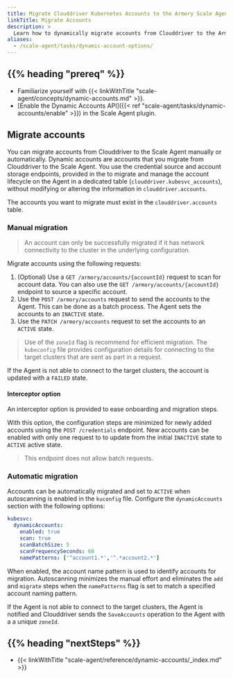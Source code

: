 ```yaml
---
title: Migrate Clouddriver Kubernetes Accounts to the Armory Scale Agent
linkTitle: Migrate Accounts
description: >
  Learn how to dynamically migrate accounts from Clouddriver to the Armory Scale Agent for Spinnaker and Kubernetes.
aliases:
  - /scale-agent/tasks/dynamic-account-options/
---
```


## {{% heading "prereq" %}}

* Familiarize yourself with {{< linkWithTitle "scale-agent/concepts/dynamic-accounts.md" >}}.
* [Enable the Dynamic Accounts API]({{< ref "scale-agent/tasks/dynamic-accounts/enable" >}}) in the Scale Agent plugin.

## Migrate accounts

You can migrate accounts from Clouddriver to the Scale Agent manually or automatically. 
Dynamic accounts are accounts that you migrate from Clouddriver to the Scale Agent. You use the credential source and account storage endpoints, provided in the  to migrate and manage the account lifecycle on the Agent in a dedicated table (`clouddriver.kubesvc_accounts`), without modifying or altering the information in `clouddriver.accounts`.

The accounts you want to migrate must exist in the `clouddriver.accounts` table.

### Manual migration


> An account can only be successfully migrated if it has network connectivity to the cluster in the underlying configuration.

Migrate accounts using the following requests:

1. (Optional) Use a `GET /armory/accounts/{accountId}` request to scan for account data. You can also use the `GET /armory/accounts/{accountId}` endpoint to source a specific account.
1. Use the `POST /armory/accounts` request to send the accounts to the Agent. This can be done as a batch process. The Agent sets the accounts to an `INACTIVE` state.
1. Use the `PATCH /armory/accounts` request to set the accounts to an `ACTIVE` state.

> Use of the `zoneId` flag is recommend for efficient migration. The `kubeconfig` file provides configuration details for connecting to the target clusters that are sent as part in a request.

If the Agent is not able to connect to the target clusters, the account is updated with a `FAILED` state.

#### Interceptor option

An interceptor option is provided to ease onboarding and migration steps.

With this option, the configuration steps are minimized for newly added accounts using the `POST /credentials` endpoint. New accounts can be enabled with only one request to to update from the initial `INACTIVE` state to `ACTIVE` active state.

> This endpoint does not allow batch requests.

### Automatic migration

Accounts can be automatically migrated and set to `ACTIVE` when autoscanning is enabled in the `kuconfig` file. Configure the `dynamicAccounts` section with the following options:

```yaml
kubesvc:
  dynamicAccounts:
    enabled: true
    scan: true
    scanBatchSize: 5
    scanFrequencySeconds: 60
    namePatterns: ['^account1.*','^.*account2.*']
  ```

When enabled, the account name pattern is used to identify accounts for migration.  Autoscanning minimizes the manual effort and eliminates the `add` and `migrate` steps when the `namePatterns` flag is set to match a specified account naming pattern.

If the Agent is not able to connect to the target clusters, the Agent is notified and Clouddriver sends the `SaveAccounts` operation to the Agent with a a unique `zoneId`.


## {{% heading "nextSteps" %}}

* {{< linkWithTitle "scale-agent/reference/dynamic-accounts/_index.md" >}}